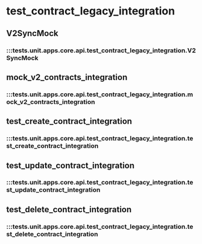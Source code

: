 # test_contract_legacy_integration

## V2SyncMock

### :::tests.unit.apps.core.api.test_contract_legacy_integration.V2SyncMock

## mock_v2_contracts_integration

### :::tests.unit.apps.core.api.test_contract_legacy_integration.mock_v2_contracts_integration

## test_create_contract_integration

### :::tests.unit.apps.core.api.test_contract_legacy_integration.test_create_contract_integration

## test_update_contract_integration

### :::tests.unit.apps.core.api.test_contract_legacy_integration.test_update_contract_integration

## test_delete_contract_integration

### :::tests.unit.apps.core.api.test_contract_legacy_integration.test_delete_contract_integration

